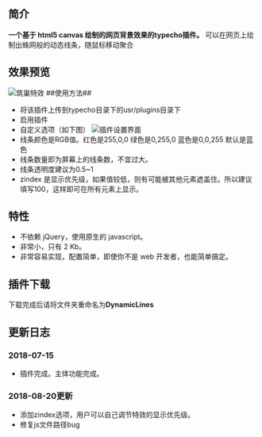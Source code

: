 ## 简介 ##
**一个基于 html5 canvas 绘制的网页背景效果的typecho插件。**
可以在网页上绘制出蛛网般的动态线条，随鼠标移动聚合
## 效果预览 ##
![筑巢特效][2]
##使用方法##

 - 将该插件上传到typecho目录下的usr/plugins目录下
 - 启用插件
 - 自定义选项（如下图）
![插件设置界面][4]
 - 线条颜色是RGB值。红色是255,0,0 绿色是0,255,0 蓝色是0,0,255 默认是蓝色
 - 线条数量即为屏幕上的线条数，不宜过大。
 - 线条透明度建议为0.5~1
 - zindex 是显示优先级，如果值较低，则有可能被其他元素遮盖住。所以建议填写100，这样即可在所有元素上显示。
## 特性 ##
 - 不依赖 jQuery，使用原生的 javascript。
 - 非常小，只有 2 Kb。
 - 非常容易实现，配置简单，即使你不是 web 开发者，也能简单搞定。
## 插件下载 ##
下载完成后请将文件夹重命名为**DynamicLines**
## 更新日志 ##
### 2018-07-15 ###
- 插件完成。主体功能完成。
### 2018-08-20更新 ###
 - 添加zindex选项，用户可以自己调节特效的显示优先级。
 - 修复js文件路径bug


  [1]: http://www.changjiangblog.top
  [2]: http://ww1.sinaimg.cn/large/0079MVdAly1ft8lqah3tmg31gi0q34ne.gif
  [3]: http://www.changjiangblog.top/canvas-nest.html
  [4]: http://ww1.sinaimg.cn/large/0079MVdAly1ft8lvqp7lmj31hc0pg76l.jpg
  [5]: https://github.com/changjiangblog/DynamicLines-typecho-plugin/archive/master.zip
  [6]: https://github.com/changjiangblog/DynamicLines-typecho-plugin
  [7]: http://ww1.sinaimg.cn/large/0079MVdAly1ft8mgddx8wj313a0gj40l.jpg
  [8]: https://creativecommons.org/licenses/by-nc/4.0/
